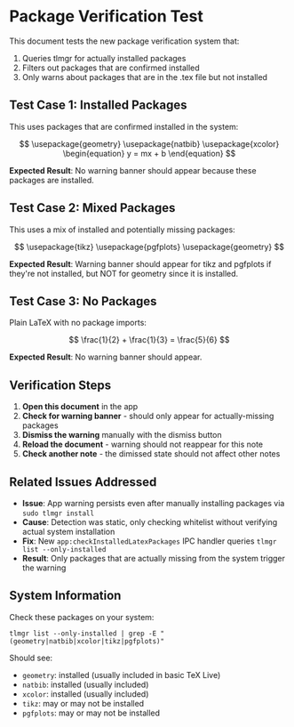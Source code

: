 # Package Verification Test

This document tests the new package verification system that:
1. Queries tlmgr for actually installed packages
2. Filters out packages that are confirmed installed
3. Only warns about packages that are in the .tex file but not installed

## Test Case 1: Installed Packages
This uses packages that are confirmed installed in the system:

$$
\usepackage{geometry}
\usepackage{natbib}
\usepackage{xcolor}
\begin{equation}
y = mx + b
\end{equation}
$$

**Expected Result**: No warning banner should appear because these packages are installed.

## Test Case 2: Mixed Packages
This uses a mix of installed and potentially missing packages:

$$
\usepackage{tikz}
\usepackage{pgfplots}
\usepackage{geometry}
$$

**Expected Result**: Warning banner should appear for tikz and pgfplots if they're not installed, but NOT for geometry since it is installed.

## Test Case 3: No Packages
Plain LaTeX with no package imports:

$$
\frac{1}{2} + \frac{1}{3} = \frac{5}{6}
$$

**Expected Result**: No warning banner should appear.

## Verification Steps

1. **Open this document** in the app
2. **Check for warning banner** - should only appear for actually-missing packages
3. **Dismiss the warning** manually with the dismiss button
4. **Reload the document** - warning should not reappear for this note
5. **Check another note** - the dimissed state should not affect other notes

## Related Issues Addressed

- **Issue**: App warning persists even after manually installing packages via `sudo tlmgr install`
- **Cause**: Detection was static, only checking whitelist without verifying actual system installation
- **Fix**: New `app:checkInstalledLatexPackages` IPC handler queries `tlmgr list --only-installed`
- **Result**: Only packages that are actually missing from the system trigger the warning

## System Information

Check these packages on your system:
```
tlmgr list --only-installed | grep -E "(geometry|natbib|xcolor|tikz|pgfplots)"
```

Should see:
- `geometry`: installed (usually included in basic TeX Live)
- `natbib`: installed (usually included)
- `xcolor`: installed (usually included)
- `tikz`: may or may not be installed
- `pgfplots`: may or may not be installed
